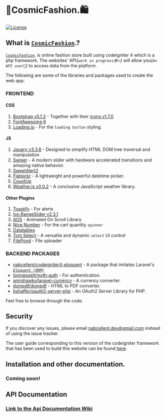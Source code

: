 # 🛒CosmicFashion.🛍

[![License](https://poser.pugx.org/nabcellent/laravel-kyanda/license)](https://github.com/Nabcellent/laravel-kyanda/blob/master/LICENSE.md)

## What is [`CosmicFashion`](https://cosmicfashion.nosterlab.com/).?

[`CosmicFashion`](https://cosmicfashion.nosterlab.com/). is online fashion store built using codeigniter 4 which is a
php framework. The websites' API<i>{`work in progress😎🔥`}</i> will allow you<i>{`An API user🙂`}</i> to access data from the platform.

The following are some of the libraries and packages used to create the web app:

### FRONTEND

#### CSS

1. [Bootstrap v5.1.3](https://getbootstrap.com/) - Together with their [icons v1.7.0](https://icons.getbootstrap.com/)
2. [FontAwesome 6](https://fontawesome.com/)
3. [Loading.io](https://loading.io/) - For the `loading button` styling.

#### JS

1. [Jquery v3.3.6](https://jquery.com/) - Designed to simplify HTML DOM tree traversal and manipulation
2. [Swiper](https://swiperjs.com/) - A modern slider with hardware accelerated transitions and amazing native behavior.
3. [SweetAlert2](https://sweetalert2.github.io/)
4. [Flatpickr](https://flatpickr.js.org/) - A lightweight and powerful datetime picker.
5. [CountUp](https://inorganik.github.io/countUp.js/)
6. [Weather.js v0.0.2](https://weatherjs.com/) - A conclusive JavaScript weather library.

#### Other Plugins

1. [Toastify](https://apvarun.github.io/toastify-js/) - For alerts
2. [Ion.RangeSlider v2.3.1](http://ionden.com/a/plugins/ion.rangeSlider/)
3. [AOS](https://michalsnik.github.io/aos/) - Animated On Scroll Library
4. [Nice Number](https://github.com/joshua-s/jquery.nice-number) - For the cart quantity `spinner`
5. [Datatables](https://datatables.net/)
6. [Tom Select](https://tom-select.js.org/) - A versatile and dynamic `select` UI control
7. [FilePond](https://pqina.nl/filepond/) - File uploader

### BACKEND PACKAGES

* [nabcellent/codeigniter4-eloquent](https://packagist.org/packages/nabcellent/codeigniter4-eloquent) - A package that
  imitates Laravel's [<i>`Eloquent (ORM)`</i>](https://laravel.com/docs/8.x/eloquent)
* [lonnieezell/myth-auth](https://github.com/lonnieezell/myth-auth) - For authentication.
* [amrshawky/laravel-currency](https://github.com/amrshawky/laravel-currency) - A currency converter.
* [dompdf/dompdf](https://github.com/dompdf/dompdf) - HTML to PDF converter.
* [bshaffer/oauth2-server-php](https://bshaffer.github.io/oauth2-server-php-docs/) - An OAuth2 Server Library for PHP.

Feel free to browse through the code.

## Security

If you discover any issues, please email [nabcellent.dev@gmail.com](mailto:nabcellent.dev@gmail.com) instead of using
the issue tracker.

The user guide corresponding to this version of the codeigniter framework that has been used to build this website can
be found
[here](https://codeigniter.com/user_guide/intro/index.html#).

## Installation and other documentation.

### Coming soon!

## API Documentation

### [Link to the Api Documentation Wiki](https://github.com/Nabcellent/CosmicFashion/wiki)

